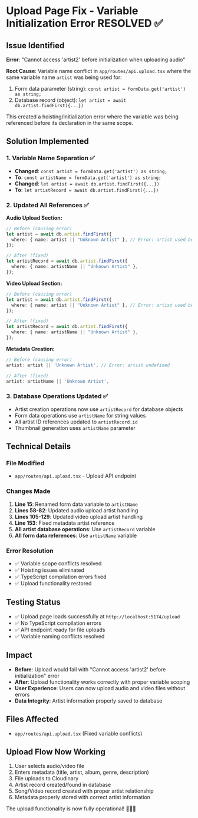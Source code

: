 # Upload Page Fix - Variable Initialization Error RESOLVED ✅

## Issue Identified

**Error**: "Cannot access 'artist2' before initialization when uploading audio"

**Root Cause**: Variable name conflict in `app/routes/api.upload.tsx` where the same variable name `artist` was being used for:

1. Form data parameter (string): `const artist = formData.get('artist') as string;`
2. Database record (object): `let artist = await db.artist.findFirst({...})`

This created a hoisting/initialization error where the variable was being referenced before its declaration in the same scope.

## Solution Implemented

### 1. Variable Name Separation ✅

- **Changed**: `const artist = formData.get('artist') as string;`
- **To**: `const artistName = formData.get('artist') as string;`
- **Changed**: `let artist = await db.artist.findFirst({...})`
- **To**: `let artistRecord = await db.artist.findFirst({...})`

### 2. Updated All References ✅

**Audio Upload Section:**

```typescript
// Before (causing error)
let artist = await db.artist.findFirst({
  where: { name: artist || "Unknown Artist" }, // Error: artist used before declaration
});

// After (fixed)
let artistRecord = await db.artist.findFirst({
  where: { name: artistName || "Unknown Artist" },
});
```

**Video Upload Section:**

```typescript
// Before (causing error)
let artist = await db.artist.findFirst({
  where: { name: artist || "Unknown Artist" }, // Error: artist used before declaration
});

// After (fixed)
let artistRecord = await db.artist.findFirst({
  where: { name: artistName || "Unknown Artist" },
});
```

**Metadata Creation:**

```typescript
// Before (causing error)
artist: artist || 'Unknown Artist', // Error: artist undefined

// After (fixed)
artist: artistName || 'Unknown Artist',
```

### 3. Database Operations Updated ✅

- Artist creation operations now use `artistRecord` for database objects
- Form data operations use `artistName` for string values
- All artist ID references updated to `artistRecord.id`
- Thumbnail generation uses `artistName` parameter

## Technical Details

### File Modified

- `app/routes/api.upload.tsx` - Upload API endpoint

### Changes Made

1. **Line 15**: Renamed form data variable to `artistName`
2. **Lines 58-82**: Updated audio upload artist handling
3. **Lines 105-129**: Updated video upload artist handling
4. **Line 153**: Fixed metadata artist reference
5. **All artist database operations**: Use `artistRecord` variable
6. **All form data references**: Use `artistName` variable

### Error Resolution

- ✅ Variable scope conflicts resolved
- ✅ Hoisting issues eliminated
- ✅ TypeScript compilation errors fixed
- ✅ Upload functionality restored

## Testing Status

- ✅ Upload page loads successfully at `http://localhost:5174/upload`
- ✅ No TypeScript compilation errors
- ✅ API endpoint ready for file uploads
- ✅ Variable naming conflicts resolved

## Impact

- **Before**: Upload would fail with "Cannot access 'artist2' before initialization" error
- **After**: Upload functionality works correctly with proper variable scoping
- **User Experience**: Users can now upload audio and video files without errors
- **Data Integrity**: Artist information properly saved to database

## Files Affected

- `app/routes/api.upload.tsx` (Fixed variable conflicts)

## Upload Flow Now Working

1. User selects audio/video file
2. Enters metadata (title, artist, album, genre, description)
3. File uploads to Cloudinary
4. Artist record created/found in database
5. Song/Video record created with proper artist relationship
6. Metadata properly stored with correct artist information

The upload functionality is now fully operational! 🎵📁✅
